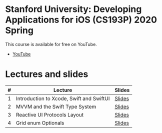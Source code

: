 # Stanford University: Developing Applications for iOS (CS193P) 2020 Spring

This course is available for free on YouTube. 
* [YouTube](https://www.youtube.com/playlist?list=PLpGHT1n4-mAtTj9oywMWoBx0dCGd51_yG)
# Lectures and slides
| # | Lecture         | Slides         |
| - | --------------- | -------------- |
| 1 | Introduction to Xcode, Swift and SwiftUI | [Slides](https://cs193p.sites.stanford.edu/sites/g/files/sbiybj16636/files/media/file/l1.pdf) | 
| 2 | MVVM and the Swift Type System | [Slides](https://cs193p.sites.stanford.edu/sites/g/files/sbiybj16636/files/media/file/l2.pdf) | 
| 3 | Reactive UI Protocols Layout | [Slides](https://cs193p.sites.stanford.edu/sites/g/files/sbiybj16636/files/media/file/l3_0.pdf) | 
| 4 | Grid enum Optionals | [Slides](https://cs193p.sites.stanford.edu/sites/g/files/sbiybj16636/files/media/file/l4.pdf) | 

